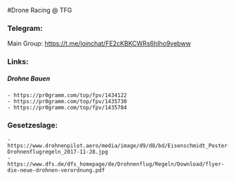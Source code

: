 #Drone Racing @ TFG

### Telegram:
Main Group: https://t.me/joinchat/FE2cKBKCWRs6hIho9vebww

### Links:

##### Drohne Bauen

    - https://pr0gramm.com/top/fpv/1434122
    - https://pr0gramm.com/top/fpv/1435730
    - https://pr0gramm.com/top/fpv/1435784


### Gesetzeslage:

    - https://www.drohnenpilot.aero/media/image/d9/d8/bd/Eisenschmidt_Poster-Drohnenflugregeln_2017-11-28.jpg
    - https://www.dfs.de/dfs_homepage/de/Drohnenflug/Regeln/Download/flyer-die-neue-drohnen-verordnung.pdf
